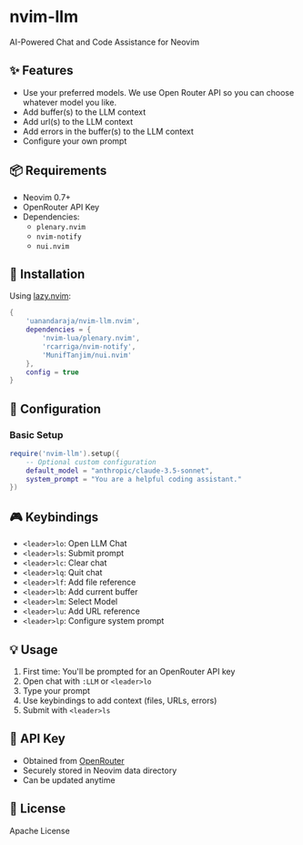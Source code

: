 # nvim-llm

AI-Powered Chat and Code Assistance for Neovim

## ✨ Features

- Use your preferred models. We use Open Router API so you can choose whatever model you like.
- Add buffer(s) to the LLM context
- Add url(s) to the LLM context
- Add errors in the buffer(s) to the LLM context
- Configure your own prompt

## 📦 Requirements

- Neovim 0.7+
- OpenRouter API Key
- Dependencies:
  - `plenary.nvim`
  - `nvim-notify`
  - `nui.nvim`

## 🚀 Installation

Using [lazy.nvim](https://github.com/folke/lazy.nvim):

```lua
{
    'uanandaraja/nvim-llm.nvim',
    dependencies = {
        'nvim-lua/plenary.nvim',
        'rcarriga/nvim-notify',
        'MunifTanjim/nui.nvim'
    },
    config = true
}
```

## 🔧 Configuration

### Basic Setup

```lua
require('nvim-llm').setup({
    -- Optional custom configuration
    default_model = "anthropic/claude-3.5-sonnet",
    system_prompt = "You are a helpful coding assistant."
})
```

## 🎮 Keybindings

- `<leader>lo`: Open LLM Chat
- `<leader>ls`: Submit prompt
- `<leader>lc`: Clear chat
- `<leader>lq`: Quit chat
- `<leader>lf`: Add file reference
- `<leader>lb`: Add current buffer
- `<leader>lm`: Select Model
- `<leader>lu`: Add URL reference
- `<leader>lp`: Configure system prompt

## 💡 Usage

1. First time: You'll be prompted for an OpenRouter API key
2. Open chat with `:LLM` or `<leader>lo`
3. Type your prompt
4. Use keybindings to add context (files, URLs, errors)
5. Submit with `<leader>ls`

## 🔑 API Key

- Obtained from [OpenRouter](https://openrouter.ai/)
- Securely stored in Neovim data directory
- Can be updated anytime

## 📄 License

Apache License
